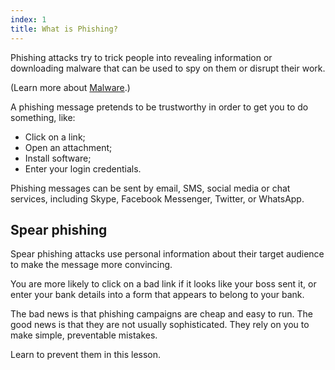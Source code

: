 ```yaml
---
index: 1
title: What is Phishing?
---
```

Phishing attacks try to trick people into revealing information or downloading malware that can be used to spy on them or disrupt their work. 

(Learn more about [Malware](umbrella://information/malware).) 

A phishing message pretends to be trustworthy in order to get you to do something, like: 

*	Click on a link;
*	Open an attachment;
*	Install software;
*	Enter your login credentials. 

Phishing messages can be sent by email, SMS, social media or chat services, including Skype, Facebook Messenger, Twitter, or WhatsApp. 

## Spear phishing

Spear phishing attacks use personal information about their target audience to make the message more convincing. 

You are more likely to click on a bad link if it looks like your boss sent it, or enter your bank details into a form that appears to belong to your bank.

The bad news is that phishing campaigns are cheap and easy to run. The good news is that they are not usually sophisticated. They rely on you to make simple, preventable mistakes. 

Learn to prevent them in this lesson.